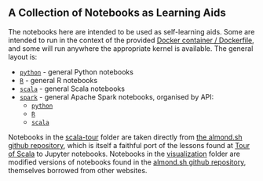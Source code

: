 ## A Collection of Notebooks as Learning Aids

The notebooks here are intended to be used as self-learning aids.  Some are intended to run in the context of the provided [Docker container / Dockerfile](), and some will run anywhere the appropriate kernel is available.  The general layout is:

* [`python`](python) - general Python notebooks
* [`R`](R) - general R notebooks
* [`scala`](scala) - general Scala notebooks
* [`spark`](spark) - general Apache Spark notebooks, organised by API:
    - [`python`](spark/python)
    - [`R`](spark/R)
    - [`scala`](spark/scala)

Notebooks in the [scala-tour](scala/scala-tour) folder are taken directly from [the almond.sh github repository](https://github.com/almond-sh/examples/tree/master/notebooks/scala-tour), which is itself a faithful port of the lessons found at [Tour of Scala](https://docs.scala-lang.org/tour/tour-of-scala.html) to Jupyter notebooks.  Notebooks in the [visualization](scala/visualization) folder are modified versions of notebooks found in the [almond.sh github repository](https://github.com/almond-sh/examples/tree/master/notebooks/visualization), themselves borrowed from other websites.